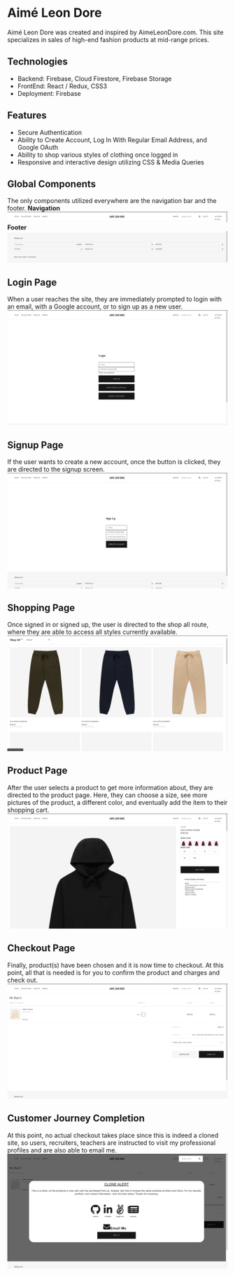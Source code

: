 # Aimé Leon Dore
Aimé Leon Dore was created and inspired by AimeLeonDore.com. This site specializes
in sales of high-end fashion products at mid-range prices. 

## Technologies
* Backend: Firebase, Cloud Firestore, Firebase Storage
* FrontEnd: React / Redux, CSS3
* Deployment: Firebase

## Features
* Secure Authentication
* Ability to Create Account, Log In With Regular Email Address, and Google OAuth
* Ability to shop various styles of clothing once logged in
* Responsive and interactive design utilizing CSS & Media Queries

## Global Components
The only components utilized everywhere are the navigation bar and the footer.
**Navigation**
![image](markdownImages/Screen%20Shot%202020-09-23%20at%203.51.56%20PM.png)
**Footer**
![image](markdownImages/Screen%20Shot%202020-09-23%20at%203.52.50%20PM.png)

## Login Page
When a user reaches the site, they are immediately prompted to login with an email,
with a Google account, or to sign up as a new user.
![image](markdownImages/Screen%20Shot%202020-09-23%20at%203.38.28%20PM.png)

## Signup Page
If the user wants to create a new account, once the button is clicked, they are
directed to the signup screen. 
![image](markdownImages/Screen%20Shot%202020-09-23%20at%203.42.33%20PM.png)

## Shopping Page
Once signed in or signed up, the user is directed to the shop all route, where
they are able to access all styles currently available.
![image](markdownImages/Screen%20Shot%202020-09-23%20at%203.44.05%20PM.png)

## Product Page
After the user selects a product to get more information about, they are directed
to the product page. Here, they can choose a size, see more pictures of the product,
a different color, and eventually add the item to their shopping cart.
![image](markdownImages/Screen%20Shot%202020-09-23%20at%203.45.43%20PM.png)

## Checkout Page
Finally, product(s) have been chosen and it is now time to checkout. At this point,
all that is needed is for you to confirm the product and charges and check out.
![image](markdownImages/Screen%20Shot%202020-09-23%20at%203.47.06%20PM.png)

## Customer Journey Completion
At this point, no actual checkout takes place since this is indeed a cloned site,
so users, recruiters, teachers are instructed to visit my professional profiles
and are also able to email me.
![image](markdownImages/Screen%20Shot%202020-09-23%20at%203.49.10%20PM.png)